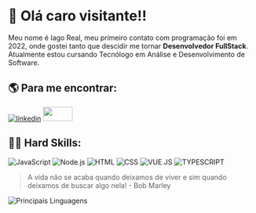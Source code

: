 # :vulcan_salute: Olá caro visitante!!

Meu nome é Iago Real, meu primeiro contato com programação foi em 2022, onde gostei tanto que descidir me tornar **Desenvolvedor FullStack**. Atualmente estou cursando Tecnólogo em Análise e Desenvolvimento de Software. 

## :earth_americas: Para me encontrar:
[![linkedin](https://img.shields.io/badge/LinkedIn-0077B5?style=for-the-badge&logo=linkedin&logoColor=white)](https://www.linkedin.com/in/iago-dos-santos-vila-real-4513aa255)
  <a href="mailto:iagovreal@gmail.com">
  <img src="https://lordicon.com/icons/wired/lineal/177-envelope-mail-send.gif" width="60px" height="29px" />
<a/>


## :technologist:	Hard Skills:
![JavaScript](https://img.shields.io/badge/JavaScript-323330?style=for-the-badge&logo=javascript&logoColor=F7DF1E)
![Node.js](https://img.shields.io/badge/Node%20js-339933?style=for-the-badge&logo=nodedotjs&logoColor=white)
![HTML](https://img.shields.io/badge/HTML5-E34F26?style=for-the-badge&logo=html5&logoColor=white)
![CSS](https://img.shields.io/badge/CSS3-1572B6?style=for-the-badge&logo=css3&logoColor=white)
![VUE.JS](https://img.shields.io/badge/Vue%20js-35495E?style=for-the-badge&logo=vuedotjs&logoColor=4FC08D)
![TYPESCRIPT](https://img.shields.io/badge/TypeScript-007ACC?style=for-the-badge&logo=typescript&logoColor=white)



> A vida não se acaba quando deixamos de viver e sim quando deixamos de buscar algo nela! - Bob Marley




![Principais Linguagens](https://github-readme-stats.vercel.app/api/top-langs/?username=iagoreal&theme=dracula&hide_border=true&custom_title=Principais%20%Linguagens)
